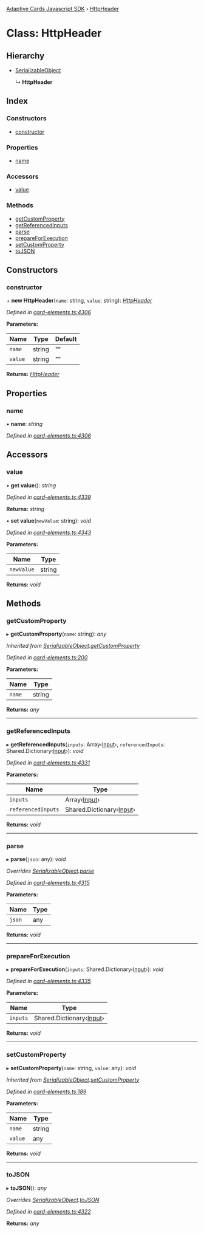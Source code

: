 [Adaptive Cards Javascript SDK](../README.md) › [HttpHeader](httpheader.md)

# Class: HttpHeader

## Hierarchy

* [SerializableObject](serializableobject.md)

  ↳ **HttpHeader**

## Index

### Constructors

* [constructor](httpheader.md#constructor)

### Properties

* [name](httpheader.md#name)

### Accessors

* [value](httpheader.md#value)

### Methods

* [getCustomProperty](httpheader.md#getcustomproperty)
* [getReferencedInputs](httpheader.md#getreferencedinputs)
* [parse](httpheader.md#parse)
* [prepareForExecution](httpheader.md#prepareforexecution)
* [setCustomProperty](httpheader.md#setcustomproperty)
* [toJSON](httpheader.md#tojson)

## Constructors

###  constructor

\+ **new HttpHeader**(`name`: string, `value`: string): *[HttpHeader](httpheader.md)*

*Defined in [card-elements.ts:4306](https://github.com/microsoft/AdaptiveCards/blob/a61c5fd56/source/nodejs/adaptivecards/src/card-elements.ts#L4306)*

**Parameters:**

Name | Type | Default |
------ | ------ | ------ |
`name` | string | "" |
`value` | string | "" |

**Returns:** *[HttpHeader](httpheader.md)*

## Properties

###  name

• **name**: *string*

*Defined in [card-elements.ts:4306](https://github.com/microsoft/AdaptiveCards/blob/a61c5fd56/source/nodejs/adaptivecards/src/card-elements.ts#L4306)*

## Accessors

###  value

• **get value**(): *string*

*Defined in [card-elements.ts:4339](https://github.com/microsoft/AdaptiveCards/blob/a61c5fd56/source/nodejs/adaptivecards/src/card-elements.ts#L4339)*

**Returns:** *string*

• **set value**(`newValue`: string): *void*

*Defined in [card-elements.ts:4343](https://github.com/microsoft/AdaptiveCards/blob/a61c5fd56/source/nodejs/adaptivecards/src/card-elements.ts#L4343)*

**Parameters:**

Name | Type |
------ | ------ |
`newValue` | string |

**Returns:** *void*

## Methods

###  getCustomProperty

▸ **getCustomProperty**(`name`: string): *any*

*Inherited from [SerializableObject](serializableobject.md).[getCustomProperty](serializableobject.md#getcustomproperty)*

*Defined in [card-elements.ts:200](https://github.com/microsoft/AdaptiveCards/blob/a61c5fd56/source/nodejs/adaptivecards/src/card-elements.ts#L200)*

**Parameters:**

Name | Type |
------ | ------ |
`name` | string |

**Returns:** *any*

___

###  getReferencedInputs

▸ **getReferencedInputs**(`inputs`: Array‹[Input](input.md)›, `referencedInputs`: Shared.Dictionary‹[Input](input.md)›): *void*

*Defined in [card-elements.ts:4331](https://github.com/microsoft/AdaptiveCards/blob/a61c5fd56/source/nodejs/adaptivecards/src/card-elements.ts#L4331)*

**Parameters:**

Name | Type |
------ | ------ |
`inputs` | Array‹[Input](input.md)› |
`referencedInputs` | Shared.Dictionary‹[Input](input.md)› |

**Returns:** *void*

___

###  parse

▸ **parse**(`json`: any): *void*

*Overrides [SerializableObject](serializableobject.md).[parse](serializableobject.md#parse)*

*Defined in [card-elements.ts:4315](https://github.com/microsoft/AdaptiveCards/blob/a61c5fd56/source/nodejs/adaptivecards/src/card-elements.ts#L4315)*

**Parameters:**

Name | Type |
------ | ------ |
`json` | any |

**Returns:** *void*

___

###  prepareForExecution

▸ **prepareForExecution**(`inputs`: Shared.Dictionary‹[Input](input.md)›): *void*

*Defined in [card-elements.ts:4335](https://github.com/microsoft/AdaptiveCards/blob/a61c5fd56/source/nodejs/adaptivecards/src/card-elements.ts#L4335)*

**Parameters:**

Name | Type |
------ | ------ |
`inputs` | Shared.Dictionary‹[Input](input.md)› |

**Returns:** *void*

___

###  setCustomProperty

▸ **setCustomProperty**(`name`: string, `value`: any): *void*

*Inherited from [SerializableObject](serializableobject.md).[setCustomProperty](serializableobject.md#setcustomproperty)*

*Defined in [card-elements.ts:189](https://github.com/microsoft/AdaptiveCards/blob/a61c5fd56/source/nodejs/adaptivecards/src/card-elements.ts#L189)*

**Parameters:**

Name | Type |
------ | ------ |
`name` | string |
`value` | any |

**Returns:** *void*

___

###  toJSON

▸ **toJSON**(): *any*

*Overrides [SerializableObject](serializableobject.md).[toJSON](serializableobject.md#tojson)*

*Defined in [card-elements.ts:4322](https://github.com/microsoft/AdaptiveCards/blob/a61c5fd56/source/nodejs/adaptivecards/src/card-elements.ts#L4322)*

**Returns:** *any*
